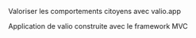 
Valoriser les comportements citoyens avec valio.app


Application de valio construite avec le framework MVC

